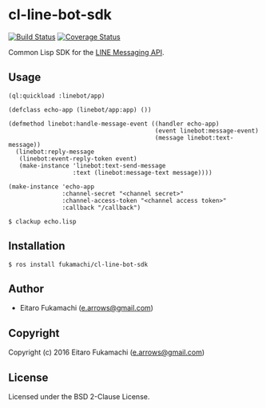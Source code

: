 # cl-line-bot-sdk

[![Build Status](https://travis-ci.org/fukamachi/cl-line-bot-sdk.svg?branch=master)](https://travis-ci.org/fukamachi/cl-line-bot-sdk)
[![Coverage Status](https://coveralls.io/repos/github/fukamachi/cl-line-bot-sdk/badge.svg?branch=master)](https://coveralls.io/github/fukamachi/cl-line-bot-sdk?branch=master)

Common Lisp SDK for the [LINE Messaging API](https://devdocs.line.me/en/).

## Usage

```common-lisp
(ql:quickload :linebot/app)

(defclass echo-app (linebot/app:app) ())

(defmethod linebot:handle-message-event ((handler echo-app)
                                         (event linebot:message-event)
                                         (message linebot:text-message))
  (linebot:reply-message
   (linebot:event-reply-token event)
   (make-instance 'linebot:text-send-message
                  :text (linebot:message-text message))))

(make-instance 'echo-app
               :channel-secret "<channel secret>"
               :channel-access-token "<channel access token>"
               :callback "/callback")
```

```
$ clackup echo.lisp
```

## Installation

```
$ ros install fukamachi/cl-line-bot-sdk
```

## Author

* Eitaro Fukamachi (e.arrows@gmail.com)

## Copyright

Copyright (c) 2016 Eitaro Fukamachi (e.arrows@gmail.com)

## License

Licensed under the BSD 2-Clause License.
